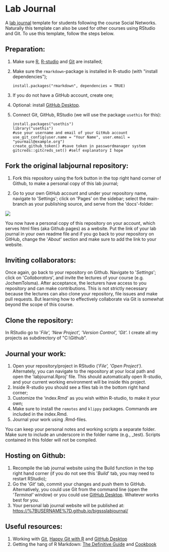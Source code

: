 # Lab Journal

A [lab journal](https://jochemtolsma.github.io/labjournal/) template for students following the course Social Networks. Naturally this template can also be used for other courses using RStudio and Git. To use this template, follow the steps below.

## Preparation:

1.  Make sure [R](https://cran.r-project.org/index.html), [R-studio](https://posit.co/downloads/) and [Git](https://git-scm.com/downloads) are installed;

2.  Make sure the `rmarkdown`-package is installed in R-studio (with "install dependencies");

    ```{r}
    install.packages("rmarkdown", dependencies = TRUE) 
    ```
3.  If you do not have a GitHub account, create one;

4.  Optional: install [GitHub Desktop](https://desktop.github.com).

5.  Connect Git, GitHub, RStudio (we will use the package `usethis` for this):

    ```{r}
    install.packages("usethis") 
    library("usethis")
    #use your username and email of your GitHub account
    use_git_config(user.name = "Your Name", user.email = "yourmail@example.org") 
    create_github_token() #save token in passwordmanager system
    gitcreds::gitcreds_set() #self explanatory I hope
    ```

## Fork the original labjournal repository:

1.  Fork this repository using the fork button in the top right hand corner of Github, to make a personal copy of this lab journal;

2.  Go to your own GitHub account and under your repository name, navigate to 'Settings'; click on 'Pages' on the sidebar; select the main-branch as your publishing source, and serve from the 'docs'-folder:

![](images/pages.png)

You now have a personal copy of this repository on your account, which serves html files (aka Github pages) as a website. Put the link of your lab journal in your own readme file and if you go back to your repository on GitHub, change the '*About*' section and make sure to add the link to your website.

## Inviting collaborators:

Once again, go back to your repository on Github. Navigate to '*Settings*'; click on '*Collaborators*', and invite the lectures of your course (e.g. JochemTolsma). After acceptance, the lecturers have access to you repository and can make contributions. This is not strictly necessary because the lectures can also clone your repository, file issues and make pull requests. But learning how to effectively collaborate via Git is somewhat beyond the scope of this course.

## Clone the repository:

In RStudio go to '*File', 'New Project', 'Version Control', 'Git'.* I create all my projects as subdirectory of "C:\\Github".

## Journal your work:

1.  Open your repository/project in RStudio ('*File', 'Open Project')*. Alternately, you can navigate to the repository at your local path and open the 'labjournal.Rproj' file. This should automatically open R-studio, and your current working environment will be inside this project.
2.  Inside R-studio you should see a files tab in the bottom right hand corner;
3.  Customize the 'index.Rmd' as you wish within R-studio, to make it your own;
4.  Make sure to install the `remotes` and `klippy` packages. Commands are included in the index.Rmd.
5.  Journal your work using .Rmd-files.

You can keep your personal notes and working scripts a separate folder. Make sure to include an underscore in the folder name (e.g., \_test). Scripts contained in this folder will not be compiled.

## Hosting on Github:

1.  Recompile the lab journal website using the Build function in the top right hand corner (if you do not see this '*Build*' tab, you may need to restart RStudio);
2.  Go the '*Git*' tab, commit your changes and push them to GitHub. Alternatively, you could use Git from the command line (open the '*Terminal'* window) or you could use [GitHub Desktop](https://desktop.github.com/download/). Whatever works best for you.
3.  Your personal lab journal website will be published at: <https://%7BUSERNAME%7D.github.io/bigssslabjournal/>

## Useful resources:

1.  Working with [Git](https://git-scm.com/book/en/v2), [Happy Git with R](https://happygitwithr.com/index.html) and [GitHub Desktop](https://docs.github.com/en/desktop)
2.  Getting the hang of R Markdown: [The Definitive Guide](https://bookdown.org/yihui/rmarkdown/) and [Cookbook](https://bookdown.org/yihui/rmarkdown-cookbook/)

